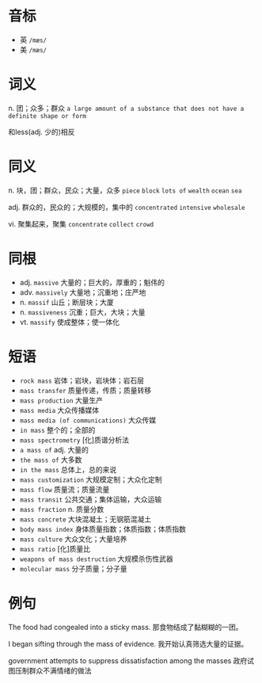 # 音标

- 英 `/mæs/`
- 美 `/mæs/`

# 词义

n. 团；众多；群众
`a large amount of a substance that does not have a definite shape or form`



和less(adj. 少的)相反

# 同义

n. 块，团；群众，民众；大量，众多
`piece` `block` `lots of` `wealth` `ocean` `sea`

adj. 群众的，民众的；大规模的，集中的
`concentrated` `intensive` `wholesale`

vi. 聚集起来，聚集
`concentrate` `collect` `crowd`

# 同根

- adj. `massive` 大量的；巨大的，厚重的；魁伟的
- adv. `massively` 大量地；沉重地；庄严地
- n. `massif` 山丘；断层块；大厦
- n. `massiveness` 沉重；巨大，大块；大量
- vt. `massify` 使成整体；使一体化

# 短语

- `rock mass` 岩体；岩块，岩块体；岩石层
- `mass transfer` 质量传递，传质；质量转移
- `mass production` 大量生产
- `mass media` 大众传播媒体
- `mass media (of communications)` 大众传媒
- `in mass` 整个的；全部的
- `mass spectrometry` [化]质谱分析法
- `a mass of` adj. 大量的
- `the mass of` 大多数
- `in the mass` 总体上，总的来说
- `mass customization` 大规模定制；大众化定制
- `mass flow` 质量流；质量流量
- `mass transit` 公共交通；集体运输，大众运输
- `mass fraction` n. 质量分数
- `mass concrete` 大块混凝土；无钢筋混凝土
- `body mass index` 身体质量指数；体质指数；体质指数
- `mass culture` 大众文化；大量培养
- `mass ratio` [化]质量比
- `weapons of mass destruction` 大规模杀伤性武器
- `molecular mass` 分子质量；分子量

# 例句

The food had congealed into a sticky mass.
那食物结成了黏糊糊的一团。

I began sifting through the mass of evidence.
我开始认真筛选大量的证据。

government attempts to suppress dissatisfaction among the masses
政府试图压制群众不满情绪的做法


